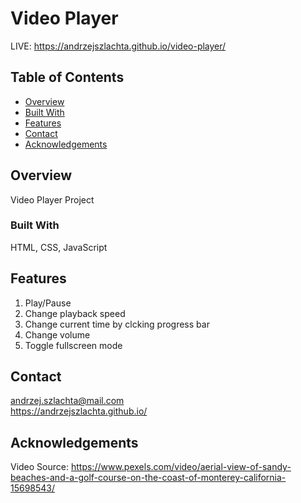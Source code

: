 # Video Player
LIVE: https://andrzejszlachta.github.io/video-player/

## Table of Contents

- [Overview](#overview)
- [Built With](#built-with)
- [Features](#features)
- [Contact](#contact)
- [Acknowledgements](#acknowledgements)

## Overview

Video Player Project

### Built With

HTML, CSS, JavaScript

## Features

1. Play/Pause
2. Change playback speed
3. Change current time by clcking progress bar
4. Change volume
5. Toggle fullscreen mode

## Contact

andrzej.szlachta@mail.com  
https://andrzejszlachta.github.io/  

## Acknowledgements

Video Source: https://www.pexels.com/video/aerial-view-of-sandy-beaches-and-a-golf-course-on-the-coast-of-monterey-california-15698543/  